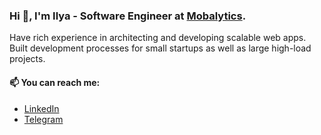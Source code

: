 ### Hi 👋, I'm Ilya - Software Engineer at [Mobalytics](Mobalytics).
Have rich experience in architecting and developing scalable web apps.  
Built development processes for small startups as well as large high-load projects.

#### 📫 You can reach me:
+ [LinkedIn](https://www.linkedin.com/in/ilya-pashkov-5b6157201)
+ [Telegram](https://t.me/ispashkov)
